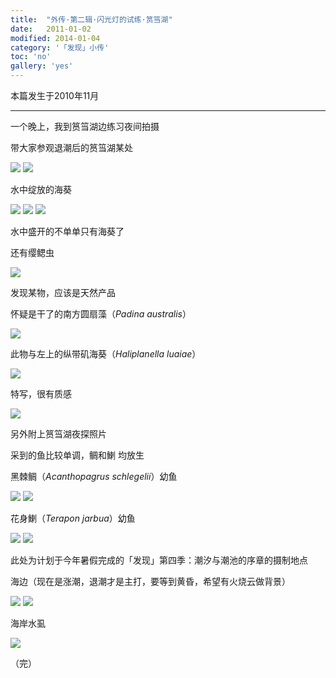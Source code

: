 ```yaml
---
title:  "外传·第二辑·闪光灯的试练·筼筜湖"
date:   2011-01-02
modified: 2014-01-04
category: '「发现」小传'
toc: 'no'
gallery: 'yes'
---
```

本篇发生于2010年11月

---

一个晚上，我到筼筜湖边练习夜间拍摄

带大家参观退潮后的筼筜湖某处

<img class='disc' src='https://i.postimg.cc/sDWSvfPC/1.jpg'>

<img class='disc' src='https://i.postimg.cc/pLtj8Nkh/2.jpg'>

水中绽放的海葵

<img class='disc' src='https://i.postimg.cc/25kBc4sC/3.jpg'>

<img class='disc' src='https://i.postimg.cc/85sfDTk3/4.jpg'>

<img class='disc' src='https://i.postimg.cc/T2Fgd5Dc/5.jpg'>

水中盛开的不单单只有海葵了

还有缨鳃虫

<img class='disc' src='https://i.postimg.cc/8c26txSY/6.jpg'>

发现某物，应该是天然产品

怀疑是干了的南方圆扇藻（<i>Padina australis</i>）

<img class='disc' src='https://i.postimg.cc/g0gLfxp8/7.jpg'>

此物与左上的纵带矶海葵（<i>Haliplanella luaiae</i>）

<img class='disc' src='https://i.postimg.cc/pLYFJ010/8.jpg'>

特写，很有质感

<img class='disc' src='https://i.postimg.cc/7h2CGX2n/9.jpg'>

另外附上筼筜湖夜探照片

采到的鱼比较单调，鲷和鯻 均放生

黑棘鲷（<i>Acanthopagrus schlegelii</i>）幼鱼

<img class='disc' src='https://i.postimg.cc/pT7hL3pd/10.jpg'>

<img class='disc' src='https://i.postimg.cc/RqxWcf15/11.jpg'>

花身鯻（<i>Terapon jarbua</i>）幼鱼

<img class='disc' src='https://i.postimg.cc/fWJrLPHQ/12.jpg'>

<img class='disc' src='https://i.postimg.cc/h46370wz/13.jpg'>


此处为计划于今年暑假完成的「发现」第四季：潮汐与潮池的序章的摄制地点

海边（现在是涨潮，退潮才是主打，要等到黄昏，希望有火烧云做背景）

<img class='disc' src='https://i.postimg.cc/rF4ZGrXh/14.jpg'>

<img class='disc' src='https://i.postimg.cc/dVmWpc0r/15.jpg'>

海岸水虱

<img class='disc' src='https://i.postimg.cc/Mp8P9pzz/16.jpg'>

（完）
